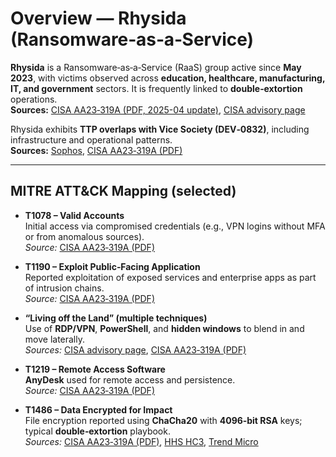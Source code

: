 # Overview — Rhysida (Ransomware‑as‑a‑Service)

**Rhysida** is a Ransomware‑as‑a‑Service (RaaS) group active since **May 2023**, with victims observed across **education, healthcare, manufacturing, IT, and government** sectors. It is frequently linked to **double‑extortion** operations.  
**Sources:** [CISA AA23‑319A (PDF, 2025-04 update)](https://www.cisa.gov/sites/default/files/2025-04/aa23-319a-stopransomware-rhysida-ransomware_2.pdf), [CISA advisory page](https://www.cisa.gov/news-events/cybersecurity-advisories/aa23-319a)

Rhysida exhibits **TTP overlaps with Vice Society (DEV‑0832)**, including infrastructure and operational patterns.  
**Sources:** [Sophos](https://news.sophos.com/en-us/2023/11/10/vice-society-and-rhysida-ransomware/), [CISA AA23‑319A (PDF)](https://www.cisa.gov/sites/default/files/2025-04/aa23-319a-stopransomware-rhysida-ransomware_2.pdf)

---

## MITRE ATT&CK Mapping (selected)

- **T1078 – Valid Accounts**  
  Initial access via compromised credentials (e.g., VPN logins without MFA or from anomalous sources).  
  _Source:_ [CISA AA23‑319A (PDF)](https://www.cisa.gov/sites/default/files/2025-04/aa23-319a-stopransomware-rhysida-ransomware_2.pdf)

- **T1190 – Exploit Public‑Facing Application**  
  Reported exploitation of exposed services and enterprise apps as part of intrusion chains.  
  _Source:_ [CISA AA23‑319A (PDF)](https://www.cisa.gov/sites/default/files/2025-04/aa23-319a-stopransomware-rhysida-ransomware_2.pdf)

- **“Living off the Land” (multiple techniques)**  
  Use of **RDP/VPN**, **PowerShell**, and **hidden windows** to blend in and move laterally.  
  _Sources:_ [CISA advisory page](https://www.cisa.gov/news-events/cybersecurity-advisories/aa23-319a), [CISA AA23‑319A (PDF)](https://www.cisa.gov/sites/default/files/2025-04/aa23-319a-stopransomware-rhysida-ransomware_2.pdf)

- **T1219 – Remote Access Software**  
  **AnyDesk** used for remote access and persistence.  
  _Source:_ [CISA AA23‑319A (PDF)](https://www.cisa.gov/sites/default/files/2025-04/aa23-319a-stopransomware-rhysida-ransomware_2.pdf)

- **T1486 – Data Encrypted for Impact**  
  File encryption reported using **ChaCha20** with **4096‑bit RSA** keys; typical **double‑extortion** playbook.  
  _Sources:_ [CISA AA23‑319A (PDF)](https://www.cisa.gov/sites/default/files/2025-04/aa23-319a-stopransomware-rhysida-ransomware_2.pdf), [HHS HC3](https://www.hhs.gov/sites/default/files/rhysida-ransomware-sector-alert-tlpclear.pdf), [Trend Micro](https://www.trendmicro.com/en_us/research/23/h/an-overview-of-the-new-rhysida-ransomware.html)
